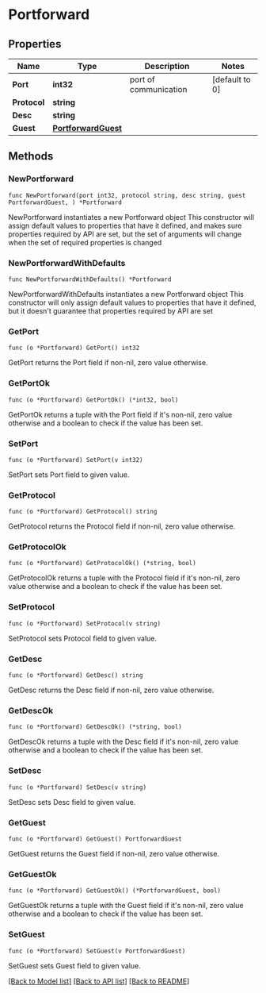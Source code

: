 # Portforward

## Properties

Name | Type | Description | Notes
------------ | ------------- | ------------- | -------------
**Port** | **int32** | port of communication | [default to 0]
**Protocol** | **string** |  |
**Desc** | **string** |  |
**Guest** | [**PortforwardGuest**](PortforwardGuest.md) |  |

## Methods

### NewPortforward

`func NewPortforward(port int32, protocol string, desc string, guest PortforwardGuest, ) *Portforward`

NewPortforward instantiates a new Portforward object
This constructor will assign default values to properties that have it defined,
and makes sure properties required by API are set, but the set of arguments
will change when the set of required properties is changed

### NewPortforwardWithDefaults

`func NewPortforwardWithDefaults() *Portforward`

NewPortforwardWithDefaults instantiates a new Portforward object
This constructor will only assign default values to properties that have it defined,
but it doesn't guarantee that properties required by API are set

### GetPort

`func (o *Portforward) GetPort() int32`

GetPort returns the Port field if non-nil, zero value otherwise.

### GetPortOk

`func (o *Portforward) GetPortOk() (*int32, bool)`

GetPortOk returns a tuple with the Port field if it's non-nil, zero value otherwise
and a boolean to check if the value has been set.

### SetPort

`func (o *Portforward) SetPort(v int32)`

SetPort sets Port field to given value.

### GetProtocol

`func (o *Portforward) GetProtocol() string`

GetProtocol returns the Protocol field if non-nil, zero value otherwise.

### GetProtocolOk

`func (o *Portforward) GetProtocolOk() (*string, bool)`

GetProtocolOk returns a tuple with the Protocol field if it's non-nil, zero value otherwise
and a boolean to check if the value has been set.

### SetProtocol

`func (o *Portforward) SetProtocol(v string)`

SetProtocol sets Protocol field to given value.

### GetDesc

`func (o *Portforward) GetDesc() string`

GetDesc returns the Desc field if non-nil, zero value otherwise.

### GetDescOk

`func (o *Portforward) GetDescOk() (*string, bool)`

GetDescOk returns a tuple with the Desc field if it's non-nil, zero value otherwise
and a boolean to check if the value has been set.

### SetDesc

`func (o *Portforward) SetDesc(v string)`

SetDesc sets Desc field to given value.

### GetGuest

`func (o *Portforward) GetGuest() PortforwardGuest`

GetGuest returns the Guest field if non-nil, zero value otherwise.

### GetGuestOk

`func (o *Portforward) GetGuestOk() (*PortforwardGuest, bool)`

GetGuestOk returns a tuple with the Guest field if it's non-nil, zero value otherwise
and a boolean to check if the value has been set.

### SetGuest

`func (o *Portforward) SetGuest(v PortforwardGuest)`

SetGuest sets Guest field to given value.

[[Back to Model list]](../README.md#documentation-for-models) [[Back to API list]](../README.md#documentation-for-api-endpoints) [[Back to README]](../README.md)
